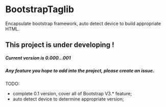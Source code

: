 # BootstrapTaglib
Encapsulate bootstrap framework, auto detect device to build appropriate HTML.

## This project is under developing !
##### Current version is 0.000...001
##### Any feature you hope to add into the project, please create an issue.

TODO:

- complete 0.1 version, cover all of Bootstrap V3.* feature;
- auto detect device to determine appropriate version;
